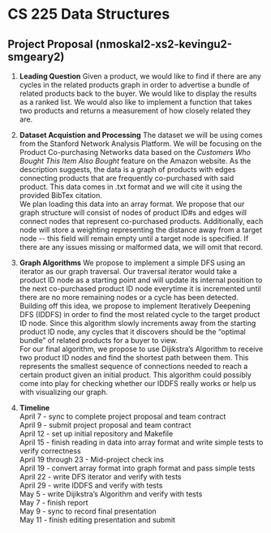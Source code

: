 # CS 225 Data Structures
## Project Proposal (nmoskal2-xs2-kevingu2-smgeary2)

1. **Leading Question** Given a product, we would like to find if there are any cycles in the related products graph in order to advertise a bundle of related products back to the buyer. We would like to display the results as a ranked list. We would also like to implement a function that takes two products and returns a measurement of how closely related they are.
2. **Dataset Acquistion and Processing** The dataset we will be using comes from the Stanford Network Analysis Platform. We will be focusing on the Product Co-purchasing Networks data based on the *Customers Who Bought This Item Also Bought* feature on the Amazon website. As the description suggests, the data is a graph of products with edges connecting products that are frequently co-purchased with said product. This data comes in .txt format and we will cite it using the provided BibTex citation.  
We plan loading this data into an array format. We propose that our graph structure will consist of nodes of product ID#s and edges will connect nodes that represent co-purchased products. Additionally, each node will store a weighting representing the distance away from a target node -- this field will remain empty until a target node is specified. If there are any issues missing or malformed data, we will omit that record.  

3. **Graph Algorithms** We propose to implement a simple DFS using an iterator as our graph traversal. Our traversal iterator would take a product ID node as a starting point and will update its internal position to the next co-purchased product ID node everytime it is incremented until there are no more remaining nodes or a cycle has been detected.  
 Building off this idea, we propose to implement Iteratively Deepening DFS (IDDFS) in order to find the most related cycle to the target product ID node. Since this algorithm slowly increments away from the starting product ID node, any cycles that it discovers should be the “optimal bundle” of related products for a buyer to view.  
 For our final algorithm, we propose to use Dijikstra’s Algorithm to receive two product ID nodes and find the shortest path between them. This represents the smallest sequence of connections needed to reach a certain product given an initial product. This algorithm could possibly come into play for checking whether our IDDFS really works or help us with visualizing our graph.

4. **Timeline**  
  April 7 - sync to complete project proposal and team contract  
  April 9 - submit project proposal and team contract  
  April 12 - set up initial repository and Makefile  
  April 15 - finish reading in data into array format and write simple tests to verify correctness  
  April 19 through 23 - Mid-project check ins  
  April 19 - convert array format into graph format and pass simple tests  
  April 22 - write DFS iterator and verify with tests  
  April 29 - write IDDFS and verify with tests  
  May 5 - write Dijikstra’s Algorithm and verify with tests  
  May 7 - finish report  
  May 9 - sync to record final presentation  
  May 11 - finish editing presentation and submit  

